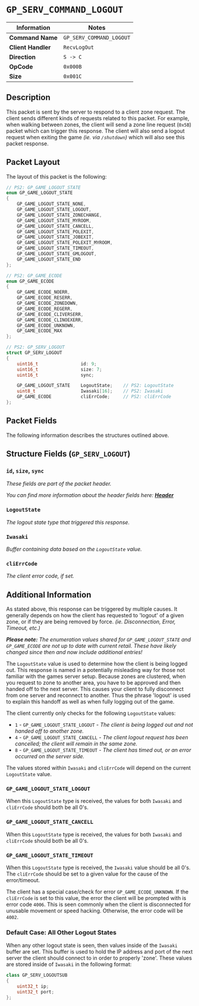 # `GP_SERV_COMMAND_LOGOUT`

| Information               | Notes |
|---                        |---    |
| **Command Name**          | `GP_SERV_COMMAND_LOGOUT` |
| **Client Handler**        | `RecvLogOut` |
| **Direction**             | `S -> C` |
| **OpCode**                | `0x000B` |
| **Size**                  | `0x001C` |

## Description

This packet is sent by the server to respond to a client zone request. The client sends different kinds of requests related to this packet. For example, when walking between zones, the client will send a zone line request (`0x5B`) packet which can trigger this response. The client will also send a logout request when exiting the game _(ie. via `/shutdown`)_ which will also see this packet response.

## Packet Layout

The layout of this packet is the following:

```cpp
// PS2: GP_GAME_LOGOUT_STATE
enum GP_GAME_LOGOUT_STATE
{
    GP_GAME_LOGOUT_STATE_NONE,
    GP_GAME_LOGOUT_STATE_LOGOUT,
    GP_GAME_LOGOUT_STATE_ZONECHANGE,
    GP_GAME_LOGOUT_STATE_MYROOM,
    GP_GAME_LOGOUT_STATE_CANCELL,
    GP_GAME_LOGOUT_STATE_POLEXIT,
    GP_GAME_LOGOUT_STATE_JOBEXIT,
    GP_GAME_LOGOUT_STATE_POLEXIT_MYROOM,
    GP_GAME_LOGOUT_STATE_TIMEOUT,
    GP_GAME_LOGOUT_STATE_GMLOGOUT,
    GP_GAME_LOGOUT_STATE_END
};

// PS2: GP_GAME_ECODE
enum GP_GAME_ECODE
{
    GP_GAME_ECODE_NOERR,
    GP_GAME_ECODE_RESERR,
    GP_GAME_ECODE_ZONEDOWN,
    GP_GAME_ECODE_REGERR,
    GP_GAME_ECODE_CLIVERSERR,
    GP_GAME_ECODE_CLINOEXERR,
    GP_GAME_ECODE_UNKNOWN,
    GP_GAME_ECODE_MAX
};

// PS2: GP_SERV_LOGOUT
struct GP_SERV_LOGOUT
{
    uint16_t                id: 9;
    uint16_t                size: 7;
    uint16_t                sync;

    GP_GAME_LOGOUT_STATE    LogoutState;    // PS2: LogoutState
    uint8_t                 Iwasaki[16];    // PS2: Iwasaki
    GP_GAME_ECODE           cliErrCode;     // PS2: cliErrCode
};
```

## Packet Fields

The following information describes the structures outlined above.

## Structure Fields (`GP_SERV_LOGOUT`)

### `id`, `size`, `sync`

_These fields are part of the packet header._

_You can find more information about the header fields here: [**Header**](/world/HEADER.md)_

### `LogoutState`

_The logout state type that triggered this response._

### `Iwasaki`

_Buffer containing data based on the `LogoutState` value._

### `cliErrCode`

_The client error code, if set._

## Additional Information

As stated above, this response can be triggered by multiple causes. It generally depends on how the client has requested to 'logout' of a given zone, or if they are being removed by force. _(ie. Disconnection, Error, Timeout, etc.)_

_**Please note:** The enumeration values shared for `GP_GAME_LOGOUT_STATE` and `GP_GAME_ECODE` are not up to date with current retail. These have likely changed since then and now include additional entries!_

The `LogoutState` value is used to determine how the client is being logged out. This response is named in a potentially misleading way for those not familiar with the games server setup. Because zones are clustered, when you request to zone to another area, you have to be approved and then handed off to the next server. This causes your client to fully disconnect from one server and reconnect to another. Thus the phrase 'logout' is used to explain this handoff as well as when fully logging out of the game.

The client currently only checks for the following `LogoutState` values:

  - `1` - `GP_GAME_LOGOUT_STATE_LOGOUT` - _The client is being logged out and not handed off to another zone._
  - `4` - `GP_GAME_LOGOUT_STATE_CANCELL` - _The client logout request has been cancelled; the client will remain in the same zone._
  - `8` - `GP_GAME_LOGOUT_STATE_TIMEOUT` - _The client has timed out, or an error occurred on the server side._

The values stored within `Iwasaki` and `cliErrCode` will depend on the current `LogoutState` value.

### `GP_GAME_LOGOUT_STATE_LOGOUT`

When this `LogoutState` type is received, the values for both `Iwasaki` and `cliErrCode` should both be all 0's.

### `GP_GAME_LOGOUT_STATE_CANCELL`

When this `LogoutState` type is received, the values for both `Iwasaki` and `cliErrCode` should both be all 0's.

### `GP_GAME_LOGOUT_STATE_TIMEOUT`

When this `LogoutState` type is received, the `Iwasaki` value should be all 0's. The `cliErrCode` should be set to a given value for the cause of the error/timeout.

The client has a special case/check for error `GP_GAME_ECODE_UNKNOWN`. If the `cliErrCode` is set to this value, the error the client will be prompted with is error code `4006`. This is seen commonly when the client is disconnected for unusable movement or speed hacking. Otherwise, the error code will be `4002`.

### Default Case: All Other Logout States

When any other logout state is seen, then values inside of the `Iwasaki` buffer are set. This buffer is used to hold the IP address and port of the next server the client should connect to in order to properly 'zone'. These values are stored inside of `Iwasaki` in the following format:

```cpp
class GP_SERV_LOGOUTSUB
{
    uint32_t ip;
    uint32_t port;
};
```
